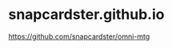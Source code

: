 # snapcardster.github.io

<a href="https://github.com/snapcardster/omni-mtg">
https://github.com/snapcardster/omni-mtg
</a>

